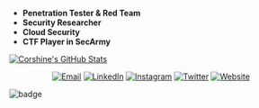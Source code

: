 - **Penetration Tester & Red Team**
- **Security Researcher**
- **Cloud Security**
- **CTF Player in SecArmy**

[![Corshine's GitHub Stats](https://github-readme-stats.vercel.app/api?username=corshinecorshine&show_icons=true&theme=dracula)](https://github.com/corshinecorshine)


<p align="center">
<a href="mailto:corshinesec@keemail.me"><img alt="Email" src="https://img.shields.io/badge/Email-blue?style=flat-square&logo=gmail"></a>
<a href="https://www.linkedin.com/in/b57740181/"><img alt="LinkedIn" src="https://img.shields.io/badge/LinkedIn-blue?style=flat-square&logo=linkedin"></a>
<a href="https://www.instagram.com/corshine_/"><img alt="Instagram" src="https://img.shields.io/badge/Instagram_-blue?style=flat-square&logo=instagram"></a>
<a href="https://www.twitter.com/corshine_/"><img alt="Twitter" src="https://img.shields.io/badge/Twitter_-blue?style=flat-square&logo=twitter"></a>
<a href="https://www.corshinecorshine.github.io/"><img alt="Website" src="https://img.shields.io/badge/Website-blue?style=flat-square&logo=google-chrome"></a>


![badge](https://www.hackthebox.eu/badge/image/122977)
